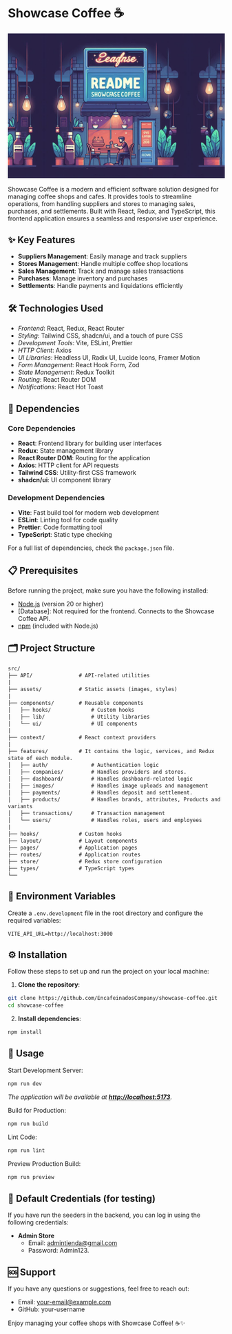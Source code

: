 # Showcase Coffee ☕

<p>
  <img src="./src/assets/images/banner/banner_readme.png" alt="Showcase Coffee Banner" width="600">
</p>

Showcase Coffee is a modern and efficient software solution designed for managing
coffee shops and cafes. It provides tools to streamline operations, from handling suppliers
and stores to managing sales, purchases, and settlements. Built with React, Redux, and TypeScript, this frontend application ensures a seamless and responsive user experience.

## ✨ Key Features

- **Suppliers Management**: Easily manage and track suppliers
- **Stores Management**: Handle multiple coffee shop locations
- **Sales Management**: Track and manage sales transactions
- **Purchases**: Manage inventory and purchases
- **Settlements**: Handle payments and liquidations efficiently

## 🛠️ Technologies Used

- _Frontend_: React, Redux, React Router
- _Styling_: Tailwind CSS, shadcn/ui, and a touch of pure CSS
- _Development Tools_: Vite, ESLint, Prettier
- _HTTP Client_: Axios
- _UI Libraries_: Headless UI, Radix UI, Lucide Icons, Framer Motion
- _Form Management_: React Hook Form, Zod
- _State Management_: Redux Toolkit
- _Routing_: React Router DOM
- _Notifications_: React Hot Toast

## 🧩 Dependencies

### Core Dependencies

* **React**: Frontend library for building user interfaces
* **Redux**: State management library
* **React Router DOM**: Routing for the application
* **Axios**: HTTP client for API requests
* **Tailwind CSS**: Utility-first CSS framework
* **shadcn/ui**: UI component library

### Development Dependencies

* **Vite**: Fast build tool for modern web development
* **ESLint**: Linting tool for code quality
* **Prettier**: Code formatting tool
* **TypeScript**: Static type checking

For a full list of dependencies, check the `package.json` file.

## 📋 Prerequisites

Before running the project, make sure you have the following installed:

- [Node.js](https://nodejs.org/) (version 20 or higher)
- [Database]: Not required for the frontend. Connects to the Showcase Coffee API.
- [npm](https://www.npmjs.com/) (included with Node.js)

## 🗂️ Project Structure

```
src/
├── API/               # API-related utilities
|
├── assets/            # Static assets (images, styles)
|
├── components/        # Reusable components
│   ├── hooks/             # Custom hooks
│   ├── lib/               # Utility libraries
│   └── ui/                # UI components
|
├── context/           # React context providers
|
├── features/          # It contains the logic, services, and Redux state of each module.
│   ├── auth/              # Authentication logic
│   ├── companies/         # Handles providers and stores.
│   ├── dashboard/         # Handles dashboard-related logic
│   ├── images/            # Handles image uploads and management
│   ├── payments/          # Handles deposit and settlement.
│   ├── products/          # Handles brands, attributes, Products and variants
│   ├── transactions/      # Transaction management
│   └── users/             # Handles roles, users and employees
|
├── hooks/             # Custom hooks
├── layout/            # Layout components
├── pages/             # Application pages
├── routes/            # Application routes
├── store/             # Redux store configuration
├── types/             # TypeScript types
└── 
```

## 🔧 Environment Variables
Create a `.env.development` file in the root directory and configure the required variables:
```env
VITE_API_URL=http://localhost:3000
```

## ⚙️ Installation

Follow these steps to set up and run the project on your local machine:

1. **Clone the repository**:
```bash
git clone https://github.com/EncafeinadosCompany/showcase-coffee.git
cd showcase-coffee
```

2. **Install dependencies**:
```bash
npm install
```

## 🚀 Usage

Start Development Server:
```bash
npm run dev
```
*The application will be available at **[http://localhost:5173](http://localhost:5173)**.*

Build for Production:
```bash
npm run build
```

Lint Code:
```bash
npm run lint
```

Preview Production Build:
```bash
npm run preview
```

## 🔑 Default Credentials (for testing)
If you have run the seeders in the backend, you can log in using the following credentials:

- **Admin Store**
  - Email: admintienda@gmail.com
  - Password: Admin123.

## 🆘 Support

If you have any questions or suggestions, feel free to reach out:

* Email: your-email@example.com
* GitHub: your-username

Enjoy managing your coffee shops with Showcase Coffee! ☕✨
